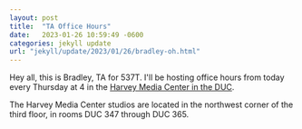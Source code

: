 ```yaml
---
layout: post
title:  "TA Office Hours"
date:   2023-01-26 10:59:49 -0600
categories: jekyll update
url: "jekyll/update/2023/01/26/bradley-oh.html"
---
```

Hey all, this is Bradley, TA for 537T.
I'll be hosting office hours from today every Thursday at 4 in the [Harvey Media Center in the DUC](https://mediacenter.wustl.edu/).

The Harvey Media Center studios are located in the northwest corner of the third floor, in rooms DUC 347 through DUC 365.
